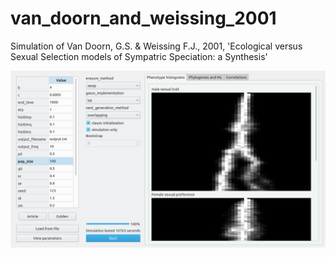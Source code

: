 # van_doorn_and_weissing_2001

Simulation of Van Doorn, G.S. &amp; Weissing F.J., 2001, 'Ecological versus Sexual Selection models of Sympatric Speciation: a Synthesis'

![](pics/20191006.png)
